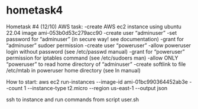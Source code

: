 # hometask4
Hometask #4 (12/10) AWS task:
-create AWS ec2 instance using ubuntu 22.04 image ami-053b0d53c279acc90
-create user “adminuser”
-set password for “adminuser” (in secure way! see documentation)
-grant for “adminuser” sudoer permission
-create user “poweruser”
-allow poweruser login without password (see /etc/passwd manual)
-grant for “poweruser” permission for iptables command (see /etc/sudoers man)
-allow ONLY “poweruser” to read home directory of “adminuser”
-create softlink to file /etc/mtab in poweruser home directory (see ln manual)

How to start:
aws ec2 run-instances
--image-id ami-01bc990364452ab3e
--count 1
--instance-type t2.micro
--region us-east-1 --output json

ssh to instance and run commands from script user.sh
